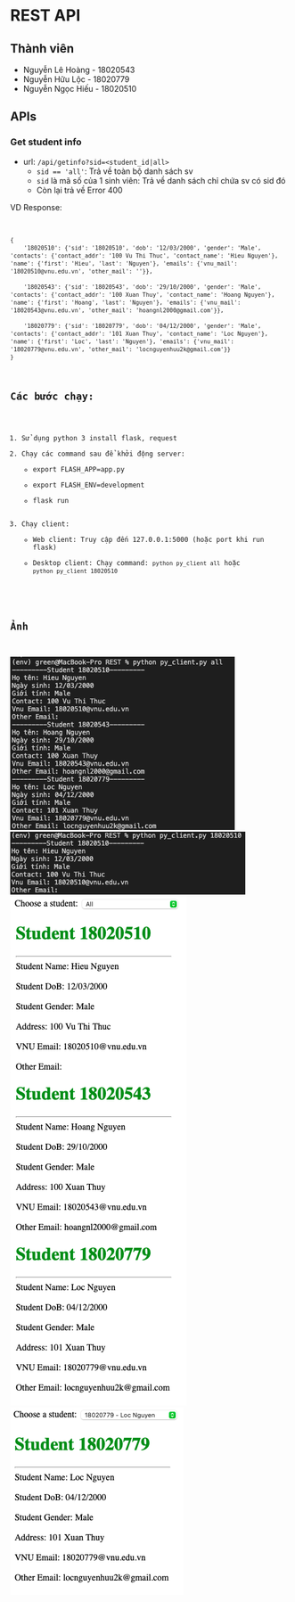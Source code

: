 # REST API

## Thành viên
* Nguyễn Lê Hoàng - 18020543
* Nguyễn Hữu Lộc - 18020779
* Nguyễn Ngọc Hiếu - 18020510

## APIs
### Get student info

* url: `/api/getinfo?sid=<student_id|all>`  
    * `sid == 'all'`: Trả về toàn bộ danh sách sv
    * `sid` là mã số của 1 sinh viên: Trả về danh sách chỉ chứa sv có sid đó
    * Còn lại trả về Error 400  

VD Response:
<code>
```
{
    '18020510': {'sid': '18020510', 'dob': '12/03/2000', 'gender': 'Male', 'contacts': {'contact_addr': '100 Vu Thi Thuc', 'contact_name': 'Hieu Nguyen'}, 'name': {'first': 'Hieu', 'last': 'Nguyen'}, 'emails': {'vnu_mail': '18020510@vnu.edu.vn', 'other_mail': ''}},  

    '18020543': {'sid': '18020543', 'dob': '29/10/2000', 'gender': 'Male', 'contacts': {'contact_addr': '100 Xuan Thuy', 'contact_name': 'Hoang Nguyen'}, 'name': {'first': 'Hoang', 'last': 'Nguyen'}, 'emails': {'vnu_mail': '18020543@vnu.edu.vn', 'other_mail': 'hoangnl2000@gmail.com'}},  

    '18020779': {'sid': '18020779', 'dob': '04/12/2000', 'gender': 'Male', 'contacts': {'contact_addr': '101 Xuan Thuy', 'contact_name': 'Loc Nguyen'}, 'name': {'first': 'Loc', 'last': 'Nguyen'}, 'emails': {'vnu_mail': '18020779@vnu.edu.vn', 'other_mail': 'locnguyenhuu2k@gmail.com'}}
}
``` 

## Các bước chạy:
1. Sử dụng python 3 install flask, request
2. Chạy các command sau để khởi động server:
    * export FLASH_APP=app.py
    * export FLASH_ENV=development
    * flask run
3. Chạy client:
    * Web client: Truy cập đến 127.0.0.1:5000 (hoặc port khi run flask)
    * Desktop client: Chạy command: `python py_client all` hoặc `python py_client 18020510`
    
## Ảnh

![](./imgs/py_all.png)
![](./imgs/py_1.png)
![](./imgs/web_all.png)
![](./imgs/web_1.png)




